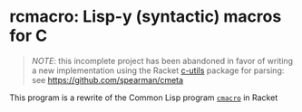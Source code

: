 # rcmacro: Lisp-y (syntactic) macros for C

> *NOTE*: this incomplete project has been abandoned in favor of writing a new
> implementation using the Racket [c-utils](https://github.com/samth/c.rkt)
> package for parsing: see <https://github.com/spearman/cmeta>

This program is a rewrite of the Common Lisp program
[`cmacro`](https://github.com/eudoxia0/cmacro) in Racket
